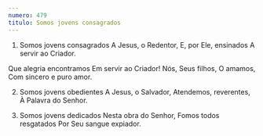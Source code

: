 ```yaml
---
numero: 479
titulo: Somos jovens consagrados
---
```

1. Somos jovens consagrados
A Jesus, o Redentor,
E, por Ele, ensinados
A servir ao Criador.

Que alegria encontramos
Em servir ao Criador!
Nós, Seus filhos, O amamos,
Com sincero e puro amor.

2. Somos jovens obedientes
A Jesus, o Salvador,
Atendemos, reverentes,
À Palavra do Senhor.

3. Somos jovens dedicados
Nesta obra do Senhor,
Fomos todos resgatados
Por Seu sangue expiador.
